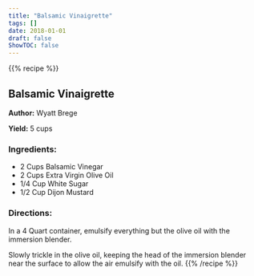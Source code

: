 ```yaml
---
title: "Balsamic Vinaigrette"
tags: []
date: 2018-01-01
draft: false
ShowTOC: false
---
```


{{% recipe %}}

## Balsamic Vinaigrette

**Author:** Wyatt Brege

**Yield:** 5 cups


### Ingredients:

-   2 Cups Balsamic Vinegar
-   2 Cups Extra Virgin Olive Oil
-   1/4 Cup White Sugar
-   1/2 Cup Dijon Mustard

### Directions: 

In a 4 Quart container, emulsify everything but the olive oil with the
immersion blender.

Slowly trickle in the olive oil, keeping the head of the immersion
blender near the surface to allow the air emulsify with the oil.
{{% /recipe %}}
